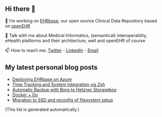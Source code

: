 ## Hi there 👋

🔭 I’m working on [EHRbase](https://github.com/ehrbase), our open source Clinical Data Repository based on [openEHR](https://www.openehr.org/)

💬 Talk with me about Medical Informatics, (semantical) interoperablity, eHealth platforms and their architecture, well and openEHR of course

📫 How to reach me: [Twitter](https://twitter.com/JakeSmolka) - [LinkedIn](https://www.linkedin.com/in/jake-smolka-83ab401b7/) - [Email](mailto:jake.smolka@mailbox.org)

<!-- See: https://github.com/anuraghazra/github-readme-stats -->
<!-- [![Readme Card](https://github-readme-stats.vercel.app/api/pin/?username=ehrbase&repo=ehrbase&title=test)](https://github.com/ehrbase/ehrbase) -->

## My latest personal blog posts
<!-- See: https://github.com/gautamkrishnar/blog-post-workflow -->
<!-- BLOG-POST-LIST:START -->
- [Deploying EHRbase on Azure](http://blog.surrounded.space/post/2021/02/22/deploying-ehrbase-on-azure/)
- [Time Tracking and System Integration via Zsh](http://blog.surrounded.space/post/2020/01/03/time-tracking-system-integration-zsh/)
- [Automatic Backup with Borg to Hetzner Storagebox](http://blog.surrounded.space/post/2018/05/11/automatic-backup-borg-hetzner-storagebox/)
- [Docker + Go](http://blog.surrounded.space/post/2017/11/20/docker-and-go/)
- [Migration to SSD and reconfig of filesystem setup](http://blog.surrounded.space/post/2017/10/15/ssd-migration/)
<!-- BLOG-POST-LIST:END -->

(This list is generated automatically.)

<!--
**jakesmolka/jakesmolka** is a ✨ _special_ ✨ repository because its `README.md` (this file) appears on your GitHub profile.

Here are some ideas to get you started:

- 🔭 I’m currently working on ...
- 🌱 I’m currently learning ...
- 👯 I’m looking to collaborate on ...
- 🤔 I’m looking for help with ...
- 💬 Ask me about ...
- 📫 How to reach me: ...
- 😄 Pronouns: ...
- ⚡ Fun fact: ...
-->
